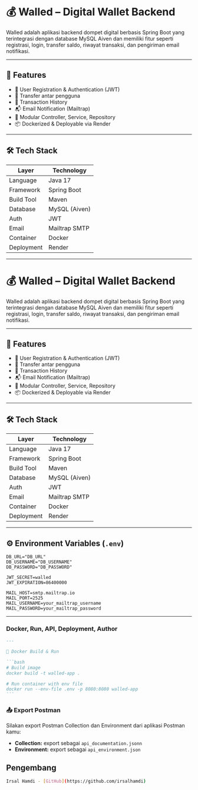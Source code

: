 # 💰 Walled – Digital Wallet Backend

Walled adalah aplikasi backend dompet digital berbasis Spring Boot yang terintegrasi dengan database MySQL Aiven dan memiliki fitur seperti registrasi, login, transfer saldo, riwayat transaksi, dan pengiriman email notifikasi.

---

## 🚀 Features

- 🔐 User Registration & Authentication (JWT)
- 💸 Transfer antar pengguna
- 📄 Transaction History
- 📬 Email Notification (Mailtrap)
- 🧩 Modular Controller, Service, Repository
- 📦 Dockerized & Deployable via Render

---

## 🛠️ Tech Stack

| Layer      | Technology    |
| ---------- | ------------- |
| Language   | Java 17       |
| Framework  | Spring Boot   |
| Build Tool | Maven         |
| Database   | MySQL (Aiven) |
| Auth       | JWT           |
| Email      | Mailtrap SMTP |
| Container  | Docker        |
| Deployment | Render        |

---

# 💰 Walled – Digital Wallet Backend

Walled adalah aplikasi backend dompet digital berbasis Spring Boot yang terintegrasi dengan database MySQL Aiven dan memiliki fitur seperti registrasi, login, transfer saldo, riwayat transaksi, dan pengiriman email notifikasi.

---

## 🚀 Features

- 🔐 User Registration & Authentication (JWT)
- 💸 Transfer antar pengguna
- 📄 Transaction History
- 📬 Email Notification (Mailtrap)
- 🧩 Modular Controller, Service, Repository
- 📦 Dockerized & Deployable via Render

---

## 🛠️ Tech Stack

| Layer      | Technology    |
| ---------- | ------------- |
| Language   | Java 17       |
| Framework  | Spring Boot   |
| Build Tool | Maven         |
| Database   | MySQL (Aiven) |
| Auth       | JWT           |
| Email      | Mailtrap SMTP |
| Container  | Docker        |
| Deployment | Render        |

---

## ⚙️ Environment Variables (`.env`)

```env
DB_URL="DB_URL"
DB_USERNAME="DB_USERNAME"
DB_PASSWORD="DB_PASSWORD"

JWT_SECRET=walled
JWT_EXPIRATION=86400000

MAIL_HOST=smtp.mailtrap.io
MAIL_PORT=2525
MAIL_USERNAME=your_mailtrap_username
MAIL_PASSWORD=your_mailtrap_password
```

---

### Docker, Run, API, Deployment, Author

````markdown
---

🐳 Docker Build & Run

```bash
# Build image
docker build -t walled-app .

# Run container with env file
docker run --env-file .env -p 8080:8080 walled-app
```
````

### 📤 Export Postman

Silakan export Postman Collection dan Environment dari aplikasi Postman kamu:

- **Collection:** export sebagai `api_documentation.jsonn`
- **Environment:** export sebagai `api_environment.json`


## Pengembang

```bash
Irsal Hamdi - [GitHub](https://github.com/irsalhamdi)
```
